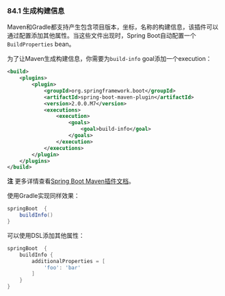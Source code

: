 ### 84.1 生成构建信息

Maven和Gradle都支持产生包含项目版本，坐标，名称的构建信息，该插件可以通过配置添加其他属性。当这些文件出现时，Spring Boot自动配置一个`BuildProperties` bean。

为了让Maven生成构建信息，你需要为`build-info` goal添加一个execution：
```xml
<build>
    <plugins>
        <plugin>
            <groupId>org.springframework.boot</groupId>
            <artifactId>spring-boot-maven-plugin</artifactId>
            <version>2.0.0.M7</version>
            <executions>
                <execution>
                    <goals>
                        <goal>build-info</goal>
                    </goals>
                </execution>
            </executions>
        </plugin>
    </plugins>
</build>
```
**注** 更多详情查看[Spring Boot Maven插件文档](https://docs.spring.io/spring-boot/docs/2.0.0.M7/maven-plugin/)。

使用Gradle实现同样效果：
```gradle
springBoot  {
    buildInfo()
}
```
可以使用DSL添加其他属性：
```gradle
springBoot  {
    buildInfo {
        additionalProperties = [
            'foo': 'bar'
        ]
    }
}
```
